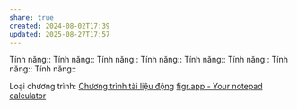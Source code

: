 ```yaml
---
share: true
created: 2024-08-02T17:39
updated: 2025-08-27T17:57
---
```

Tính năng::
Tính năng::
Tính năng::
Tính năng::
Tính năng::
Tính năng::
Tính năng::
Tính năng::

Loại chương trình: [Chương trình tài liệu động](../4%20Lo%E1%BA%A1i%20ch%C6%B0%C6%A1ng%20tr%C3%ACnh/Ch%C6%B0%C6%A1ng%20tr%C3%ACnh%20t%C3%A0i%20li%E1%BB%87u%20%C4%91%E1%BB%99ng.md)
[figr.app - Your notepad calculator](https://www.figr.app/)
